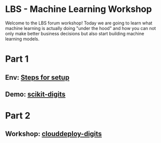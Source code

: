 # LBS - Machine Learning Workshop

Welcome to the LBS forum workshop! Today we are going to learn what machine learning is actually doing "under the hood" and how you can not only make better business decisions but also start building machine learning models.

# Part 1

## Env: [Steps for setup](setup.md)
## Demo: [scikit-digits](https://github.com/cloudscaleml/scikit-digits)



# Part 2
## Workshop: [clouddeploy-digits](https://github.com/cloudscaleml/clouddeploy-digits)


